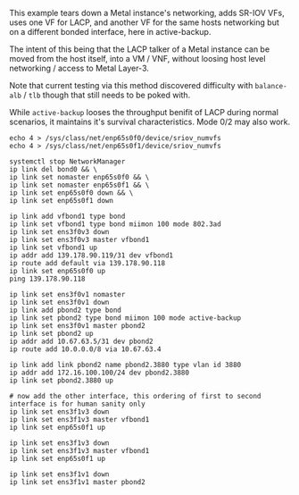 This example tears down a Metal instance's networking, adds SR-IOV VFs, uses one VF for LACP, and another VF for the same hosts networking but on a different bonded interface, here in active-backup.

The intent of this being that the LACP talker of a Metal instance can be moved from the host itself, into a VM / VNF, without loosing host level networking / access to Metal Layer-3. 

Note that current testing via this method discovered difficulty with `balance-alb` / `tlb` though that still needs to be poked with.

While `active-backup` looses the throughput benifit of LACP during normal scenarios, it maintains it's survival characteristics. Mode 0/2 may also work. 

```
echo 4 > /sys/class/net/enp65s0f0/device/sriov_numvfs
echo 4 > /sys/class/net/enp65s0f1/device/sriov_numvfs

systemctl stop NetworkManager
ip link del bond0 && \
ip link set nomaster enp65s0f0 && \
ip link set nomaster enp65s0f1 && \
ip link set enp65s0f0 down && \
ip link set enp65s0f1 down

ip link add vfbond1 type bond
ip link set vfbond1 type bond miimon 100 mode 802.3ad
ip link set ens3f0v3 down
ip link set ens3f0v3 master vfbond1
ip link set vfbond1 up
ip addr add 139.178.90.119/31 dev vfbond1
ip route add default via 139.178.90.118
ip link set enp65s0f0 up
ping 139.178.90.118

ip link set ens3f0v1 nomaster
ip link set ens3f0v1 down
ip link add pbond2 type bond
ip link set pbond2 type bond miimon 100 mode active-backup
ip link set ens3f0v1 master pbond2
ip link set pbond2 up
ip addr add 10.67.63.5/31 dev pbond2
ip route add 10.0.0.0/8 via 10.67.63.4

ip link add link pbond2 name pbond2.3880 type vlan id 3880
ip addr add 172.16.100.100/24 dev pbond2.3880
ip link set pbond2.3880 up

# now add the other interface, this ordering of first to second interface is for human sanity only
ip link set ens3f1v3 down
ip link set ens3f1v3 master vfbond1
ip link set enp65s0f1 up

ip link set ens3f1v3 down
ip link set ens3f1v3 master vfbond1
ip link set enp65s0f1 up

ip link set ens3f1v1 down
ip link set ens3f1v1 master pbond2
```